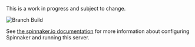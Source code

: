 This is a work in progress and subject to change.

![Branch Build](https://github.com/spinnaker/spinnaker-monitoring/workflows/Branch%20Build/badge.svg)

See [the spinnaker.io documentation](https://www.spinnaker.io/setup/monitoring/) for more information about configuring Spinnaker and running this server.

